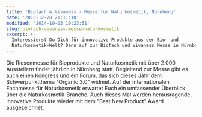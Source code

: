 ```yaml
---
title: 'Biofach & Vivaness - Messe für Naturkosmetik, Nürnberg'
date: '2013-12-28 21:11:10'
modified: '2014-10-03 10:23:51'
slug: biofach-vivaness-messe-naturkosmetik
excerpt: >-
  Interessierst Du Dich für innovative Produkte aus der Bio- und
  Naturkosmetik-Welt? Dann auf zur Biofach und Vivaness Messe in Nürnberg!
---
```


Die Riesenmesse für Bioprodukte und Naturkosmetik mit über 2.000 Ausstellern findet jährlich in Nürnberg statt. Begleitend zur Messe gibt es auch einen Kongress und ein Forum, das sich dieses Jahr dem Schwerpunktthema "Organic 3.0" widmet. Auf der internationalen Fachmesse für Naturkosmetik erwartet Euch ein umfassender Überblick über die Naturkosmetik-Branche. Auch dieses Mal werden herausragende, innovative Produkte wieder mit dem "Best New Product" Award ausgezeichnet.
